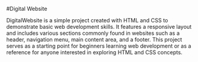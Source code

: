 #Digital Website

DigitalWebsite is a simple project created with HTML and CSS to demonstrate basic web development skills. It features a responsive layout and includes various sections commonly found in websites such as a header, navigation menu, main content area, and a footer. This project serves as a starting point for beginners learning web development or as a reference for anyone interested in exploring HTML and CSS concepts.
